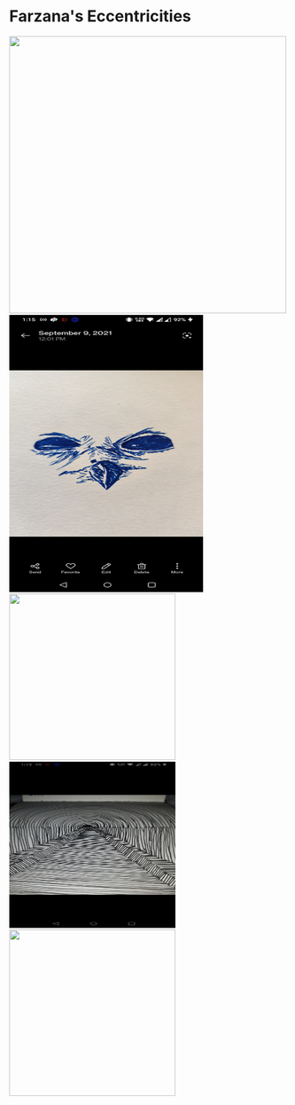


# Farzana's Eccentricities #


<p float="left">  
<img src="farz1.jpg" height="500" width="500">
<img src="farz2.jpg" height="500" width="350" >
<img src="farz3.jpg" height="300" width="300">
<img src="farz4.jpg" height="300" width="300">
<img src="farz5.jpg" height="300" width="300">

</p>
